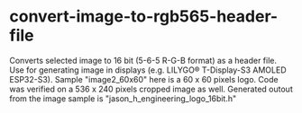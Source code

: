 # convert-image-to-rgb565-header-file
Converts selected image to 16 bit (5-6-5 R-G-B format) as a header file. Use for generating image in displays (e.g. LILYGO® T-Display-S3 AMOLED ESP32-S3). Sample "image2_60x60" here is a 60 x 60 pixels logo. Code was verified on a 536 x 240 pixels cropped image as well. Generated outout from the image sample is "jason_h_engineering_logo_16bit.h"
